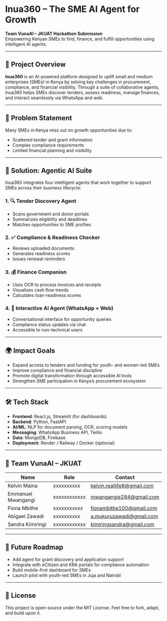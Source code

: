
# Inua360 – The SME AI Agent for Growth

**Team VunaAI – JKUAT Hackathon Submission**  
Empowering Kenyan SMEs to find, finance, and fulfill opportunities using intelligent AI agents.

---

## 📌 Project Overview

**Inua360** is an AI-powered platform designed to uplift small and medium enterprises (SMEs) in Kenya by solving key challenges in procurement, compliance, and financial visibility. Through a suite of collaborative agents, Inua360 helps SMEs discover tenders, assess readiness, manage finances, and interact seamlessly via WhatsApp and web.

---

## 🎯 Problem Statement

Many SMEs in Kenya miss out on growth opportunities due to:
- Scattered tender and grant information  
- Complex compliance requirements  
- Limited financial planning and visibility  

---

## 🧠 Solution: Agentic AI Suite

Inua360 integrates four intelligent agents that work together to support SMEs across their business lifecycle:

### 1. 🔍 Tender Discovery Agent
- Scans government and donor portals  
- Summarizes eligibility and deadlines  
- Matches opportunities to SME profiles  

### 2. ✅ Compliance & Readiness Checker
- Reviews uploaded documents  
- Generates readiness scores  
- Issues renewal reminders  

### 3. 💰 Finance Companion
- Uses OCR to process invoices and receipts  
- Visualizes cash flow trends  
- Calculates loan-readiness scores  

### 4. 💬 Interactive AI Agent (WhatsApp + Web)
- Conversational interface for opportunity queries  
- Compliance status updates via chat  
- Accessible to non-technical users  

---

## 🌍 Impact Goals

- Expand access to tenders and funding for youth- and women-led SMEs  
- Improve compliance and financial discipline  
- Promote digital transformation through accessible AI tools  
- Strengthen SME participation in Kenya’s procurement ecosystem  

---

## 🛠️ Tech Stack

- **Frontend**: React.js, Streamlit (for dashboards)  
- **Backend**: Python, FastAPI  
- **AI/ML**: NLP for document parsing, OCR, scoring models  
- **Messaging**: WhatsApp Business API, Twilio  
- **Data**: MongoDB, Firebase  
- **Deployment**: Render / Railway / Docker (optional)

---

## 👥 Team VunaAI – JKUAT

| Name               | Role       | Contact                          |
|--------------------|------------|----------------------------------|
| Kelvin Maina       |  xxxxxxxxxx| kelvin.reallife8@gmail.com       |
| Emmanuel Mwangangi | xxxxxxxxxxxx  | mwangangie284@gmail.com          |
| Fiona Mbithe       |  xxxxxxxxxxx| fionambithe100@gmail.com         |
| Abigael Zawadi     |   xxxxxxxxxx | a.mukuruzawadi@gmail.com         |
| Sandra Kimiringi   |  xxxxxxxxxxxx | kimiringsandra@gmail.com       |

---

## 🚧 Future Roadmap

- Add agent for grant discovery and application support  
- Integrate with eCitizen and KRA portals for compliance automation  
- Build mobile-first dashboard for SMEs  
- Launch pilot with youth-led SMEs in Juja and Nairobi

---

## 📄 License

This project is open-source under the MIT License. Feel free to fork, adapt, and build upon it.



